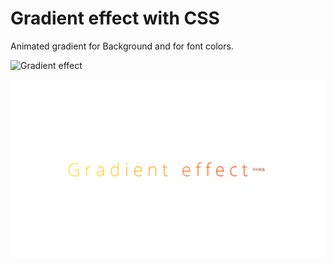 # Gradient effect with CSS

Animated gradient for Background and for font colors.

![Gradient effect](https://github.com/JosePedroSilva/WebDev-Resources/blob/master/CSS_gradients/img/gradient.gif)

![Gradient effect text](https://github.com/JosePedroSilva/WebDev-Resources/blob/master/CSS_gradients/img/gradientTXT.gif)

